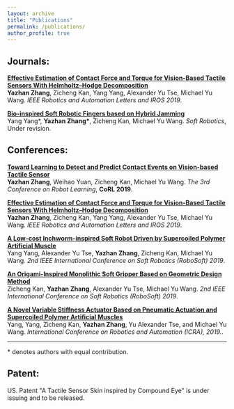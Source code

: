 ```yaml
---
layout: archive
title: "Publications"
permalink: /publications/
author_profile: true
---
```


## Journals:

<b>[Effective Estimation of Contact Force and Torque for Vision-Based Tactile Sensors With Helmholtz–Hodge Decomposition](http://adamzhang129.github.io/publications/EstContactForce)</b> 
<br> 
<b>Yazhan Zhang</b>, Zicheng Kan, Yang Yang, Alexander Yu Tse, Michael Yu Wang.
<i>IEEE Robotics and Automation Letters and IROS 2019</i>.
 
<b>[Bio-inspired Soft Robotic Fingers based on Hybrid Jamming]()</b> 
<br> 
Yang Yang*, <b>Yazhan Zhang*</b>, Zicheng Kan, Michael Yu Wang.
<i>Soft Robotics</i>, Under revision.

## Conferences:

<b>[Toward Learning to Detect and Predict Contact Events on Vision-based Tactile Sensor](http://adamzhang129.github.io/publications/ContactEventLearning)</b> 
<br> 
<b>Yazhan Zhang</b>, Weihao Yuan, Zicheng Kan, Michael Yu Wang.
<i>The 3rd Conference on Robot Learning</i>, <b>CoRL 2019</b>.

<b>[Effective Estimation of Contact Force and Torque for Vision-Based Tactile Sensors With Helmholtz–Hodge Decomposition](http://adamzhang129.github.io/publications/EstContactForce)</b> 
<br> 
<b>Yazhan Zhang</b>, Zicheng Kan, Yang Yang, Alexander Yu Tse, Michael Yu Wang.
<i>IEEE Robotics and Automation Letters and IROS 2019</i>.

<b>[A Low-cost Inchworm-inspired Soft Robot Driven by Supercoiled Polymer Artificial Muscle](http://adamzhang129.github.io/publications/Inchworm)</b> 
<br> 
Yang Yang, Alexander Yu Tse, <b>Yazhan Zhang</b>, Zicheng Kan, Michael Yu Wang.
<i>2nd IEEE International Conference on Soft Robotics (RoboSoft) 2019</i>.

<b>[An Origami-Inspired Monolithic Soft Gripper Based on Geometric Design Method](http://adamzhang129.github.io/publications/OrigamiGripper)</b> 
<br> 
Zicheng Kan, <b>Yazhan Zhang</b>, Alexander Yu Tse, Michael Yu Wang.
<i>2nd IEEE International Conference on Soft Robotics (RoboSoft) 2019</i>.

<b>[A Novel Variable Stiffness Actuator Based on Pneumatic Actuation and Supercoiled Polymer Artificial Muscles](http://adamzhang129.github.io/publications/SupercoiledFinger)</b> 
<br> 
Yang, Yang, Zicheng Kan, <b>Yazhan Zhang</b>, Yu Alexander Tse, and Michael Yu Wang.
<i>International Conference on Robotics and Automation (ICRA), 2019.</i>.

---
\* denotes authors with equal contribution.

## Patent:

US. Patent "A Tactile Sensor Skin inspired by Compound Eye" is under issuing and to be released.
